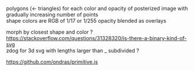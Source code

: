 polygons (<- triangles) for each color and opacity of posterized image with gradually increasing number of points  
shape colors are RGB of 1/17 or 1/255 opacity blended as overlays  
  
morph by closest shape and color ?  
https://stackoverflow.com/questions/31328320/is-there-a-binary-kind-of-svg  
zdog for 3d svg with lengths larger than _ subdivided ?  

https://github.com/ondras/primitive.js
